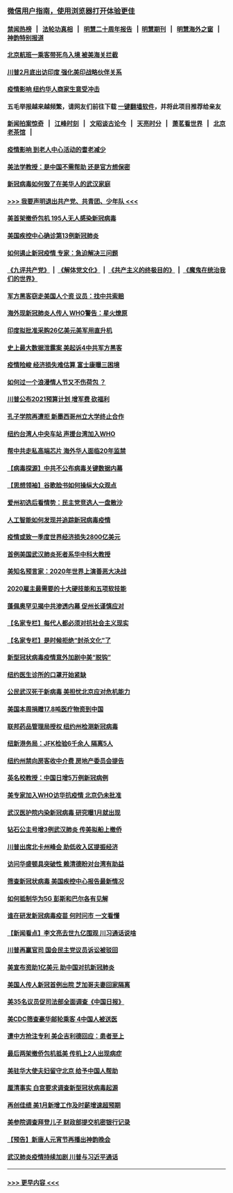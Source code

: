 ### [微信用户指南，使用浏览器打开体验更佳](https://github.com/gfw-breaker/banned-news1/blob/master/indexes/wechat-guide.md?t=0)
#### [禁闻热榜](热点新闻.md?t=0)  &nbsp;&nbsp;|&nbsp;&nbsp; [法轮功真相](https://github.com/gfw-breaker/truth/blob/master/README.md?t=0) &nbsp;&nbsp;|&nbsp;&nbsp; [明慧二十周年报告](https://github.com/gfw-breaker/mh-reports/blob/master/README.md?t=0) &nbsp;&nbsp;|&nbsp;&nbsp;[明慧期刊](https://github.com/gfw-breaker/mh-qikan) &nbsp;&nbsp;|&nbsp;&nbsp; [明慧海外之窗](https://github.com/gfw-breaker/mh-news/blob/master/README.md?t=0) &nbsp;&nbsp;|&nbsp;&nbsp; [神韵特别报道](https://github.com/gfw-breaker/mh-news/blob/master/shenyun.md?t=0)
#### [北京航班一乘客带死鸟入境 被美海关拦截](../pages/nsc412/n11861317.md?t=02112344) 
#### [川普2月底出访印度 强化美印战略伙伴关系](../pages/nsc412/n11860557.md?t=02112344) 
#### [疫情影响  纽约华人商家生意受冲击](../pages/nsc412/n11860284.md?t=02112344) 
#### 五毛举报越来越频繁，请网友们前往下载 [一键翻墙软件](https://github.com/gfw-breaker/ssr-accounts)，并将此项目推荐给亲友
#### [新闻拍案惊奇](https://github.com/gfw-breaker/banned-news1/blob/master/pages/link4.md) &nbsp;&nbsp;|&nbsp;&nbsp; [江峰时刻](https://github.com/gfw-breaker/banned-news1/blob/master/pages/link4.md) &nbsp;&nbsp;|&nbsp;&nbsp; [文昭谈古论今](https://github.com/gfw-breaker/banned-news1/blob/master/pages/link4.md) &nbsp;&nbsp;|&nbsp;&nbsp; [天亮时分](https://github.com/gfw-breaker/banned-news1/blob/master/pages/link4.md) &nbsp;&nbsp;|&nbsp;&nbsp; [萧茗看世界](https://github.com/gfw-breaker/banned-news1/blob/master/pages/link4.md) &nbsp;&nbsp;|&nbsp;&nbsp; [北京老茶馆](https://github.com/gfw-breaker/banned-news1/blob/master/pages/link4.md) &nbsp;&nbsp;|&nbsp;&nbsp; 
#### [疫情影响  到老人中心活动的耆老减少](../pages/nsc412/n11860199.md?t=02112344) 
#### [美法学教授：是中国不需帮助 还是官方想保密](../pages/nsc412/n11859492.md?t=02112344) 
#### [新冠病毒如何毁了在美华人的武汉家庭](../pages/nsc412/n11859524.md?t=02112344) 
#### [>>> 我要声明退出共产党、共青团、少年队 <<<](https://github.com/begood0513/goodnews/blob/master/quit/letter.md) 
#### [美首架撤侨包机 195人无人感染新冠病毒](../pages/nsc412/n11859908.md?t=02112344) 
#### [美国疾控中心确诊第13例新冠肺炎](../pages/nsc412/n11859966.md?t=02112344) 
#### [如何遏止新冠疫情 专家：急迫解决三问题](../pages/nsc412/n11859685.md?t=02112344) 
#### [《九评共产党》](https://github.com/begood0513/9ping.md/blob/master/README.md) &nbsp;|&nbsp; [《解体党文化》](../../../../jtdwh.md/blob/master/README.md)  &nbsp;|&nbsp; [《共产主义的终极目的》](../../../../gczydzjmd.md/blob/master/README.md) &nbsp;|&nbsp; [《魔鬼在统治我们的世界》](../../../../mgztzwmdsj.md/blob/master/README.md) 
#### [军方黑客窃走美国人个资 议员：找中共索赔](../pages/nsc412/n11859371.md?t=02112344) 
#### [海外现新冠肺炎人传人 WHO警告：星火燎原](../pages/nsc412/n11859252.md?t=02112344) 
#### [印度拟批准采购26亿美元美军用直升机](../pages/nsc412/n11859143.md?t=02112344) 
#### [史上最大数据泄露案 美起诉4中共军方黑客](../pages/nsc412/n11859115.md?t=02112344) 
#### [疫情险峻 经济损失难估算 富士康曝三困境](../pages/nsc412/n11859120.md?t=02112344) 
#### [如何过一个浪漫情人节又不伤荷包 ？](../pages/nsc412/n11858969.md?t=02112344) 
#### [川普公布2021预算计划 增军费 砍福利](../pages/nsc412/n11859012.md?t=02112344) 
#### [孔子学院再遭拒 新墨西哥州立大学终止合作](../pages/nsc412/n11858661.md?t=02112344) 
#### [纽约台湾人中央车站  声援台湾加入WHO](../pages/nsc412/n11857757.md?t=02112344) 
#### [帮中共走私高端芯片 海外华人面临20年监禁](../pages/nsc412/n11855016.md?t=02112344) 
#### [【病毒探源】中共不公布病毒关键数据内幕](../pages/nsc412/n11856584.md?t=02112344) 
#### [【思想领袖】谷歌脸书如何操纵大众观点](../pages/nsc412/n11680874.md?t=02112344) 
#### [爱州初选后看情势：民主党竞选人一盘散沙](../pages/nsc412/n11856557.md?t=02112344) 
#### [人工智能如何发现并追踪新冠病毒疫情](../pages/nsc412/n11856398.md?t=02112344) 
#### [疫情或致一季度世界经济损失2800亿美元](../pages/nsc412/n11855639.md?t=02112344) 
#### [首例美国武汉肺炎死者系华中科大教授](../pages/nsc412/n11855500.md?t=02112344) 
#### [美知名预言家：2020年世界上演善恶大决战](../pages/nsc412/n11855418.md?t=02112344) 
#### [2020雇主最需要的十大硬技能和五项软技能](../pages/nsc412/n11850953.md?t=02112344) 
#### [蓬佩奥罕见揭中共渗透内幕 促州长谨慎应对](../pages/nsc412/n11854685.md?t=02112344) 
#### [【名家专栏】每代人都必须对抗社会主义现实](../pages/nsc412/n11831412.md?t=02112344) 
#### [【名家专栏】是时候拒绝“封杀文化”了](../pages/nsc412/n11814093.md?t=02112344) 
#### [新型冠状病毒疫情意外加剧中美“脱钩”](../pages/nsc412/n11854475.md?t=02112344) 
#### [纽约医生诊所的口罩开始紧缺](../pages/nsc412/n11853364.md?t=02112344) 
#### [公民武汉死于新病毒 美担忧北京应对危机能力](../pages/nsc412/n11854331.md?t=02112344) 
#### [美国本周捐赠17.8吨医疗物资到中国](../pages/nsc412/n11854269.md?t=02112344) 
#### [联邦药品管理局授权  纽约州检测新冠病毒](../pages/nsc412/n11853371.md?t=02112344) 
#### [纽新港务局：JFK检验6千余人  隔离5人](../pages/nsc412/n11853366.md?t=02112344) 
#### [纽约州禁向房客收中介费  房地产委员会提告](../pages/nsc412/n11853360.md?t=02112344) 
#### [英名校教授：中国日增5万例新冠病例](../pages/nsc412/n11854174.md?t=02112344) 
#### [美专家加入WHO访华抗疫情 北京仍未批准](../pages/nsc412/n11854043.md?t=02112344) 
#### [武汉医护院内染新冠病毒 研究曝1月就出现](../pages/nsc412/n11852928.md?t=02112344) 
#### [钻石公主号增3例武汉肺炎 传美拟船上撤侨](../pages/nsc412/n11853240.md?t=02112344) 
#### [川普出席北卡州峰会 助低收入区提振经济](../pages/nsc412/n11853232.md?t=02112344) 
#### [访问华盛顿具突破性 赖清德盼对台湾有助益](../pages/nsc412/n11853129.md?t=02112344) 
#### [筛查新冠状病毒 美国疾控中心报告最新情况](../pages/nsc412/n11853070.md?t=02112344) 
#### [如何抵制华为5G 彭斯和巴尔各有见解](../pages/nsc412/n11852535.md?t=02112344) 
#### [谁在研发新冠病毒疫苗 何时问市 一文看懂](../pages/nsc412/n11852840.md?t=02112344) 
#### [【新闻看点】李文亮去世九亿围观 川习通话说啥](../pages/nsc412/n11852360.md?t=02112344) 
#### [川普再赢官司 国会民主党议员诉讼被驳回](../pages/nsc412/n11852287.md?t=02112344) 
#### [美宣布资助1亿美元 助中国对抗新冠肺炎](../pages/nsc412/n11852531.md?t=02112344) 
#### [美国人传人新冠首例出院 芝加哥夫妻回家隔离](../pages/nsc412/n11852452.md?t=02112344) 
#### [美35名议员促司法部全面调查《中国日报》](../pages/nsc412/n11852435.md?t=02112344) 
#### [美CDC筛查豪华邮轮乘客 4中国人被送医](../pages/nsc412/n11852085.md?t=02112344) 
#### [遭中方抢注专利 美企吉利德回应：患者至上](../pages/nsc412/n11852037.md?t=02112344) 
#### [最后两架撤侨包机抵美 传机上2人出现病症](../pages/nsc412/n11852173.md?t=02112344) 
#### [美驻华大使夫妇留守北京 给予中国人帮助](../pages/nsc412/n11852165.md?t=02112344) 
#### [厘清事实 白宫要求调查新型冠状病毒起源](../pages/nsc412/n11852106.md?t=02112344) 
#### [再创佳绩 美1月新增工作及时薪增速超预期](../pages/nsc412/n11852174.md?t=02112344) 
#### [美参院调查拜登儿子 财政部提交机密银行记录](../pages/nsc412/n11851808.md?t=02112344) 
#### [【预告】新唐人元宵节再播出神韵晚会](../pages/nsc412/n11843192.md?t=02112344) 
#### [武汉肺炎疫情持续加剧 川普与习近平通话](../pages/nsc412/n11851613.md?t=02112344) 

----
#### [ >>> 更早内容 <<< ](../indexes/nsc412-earlier.md)
